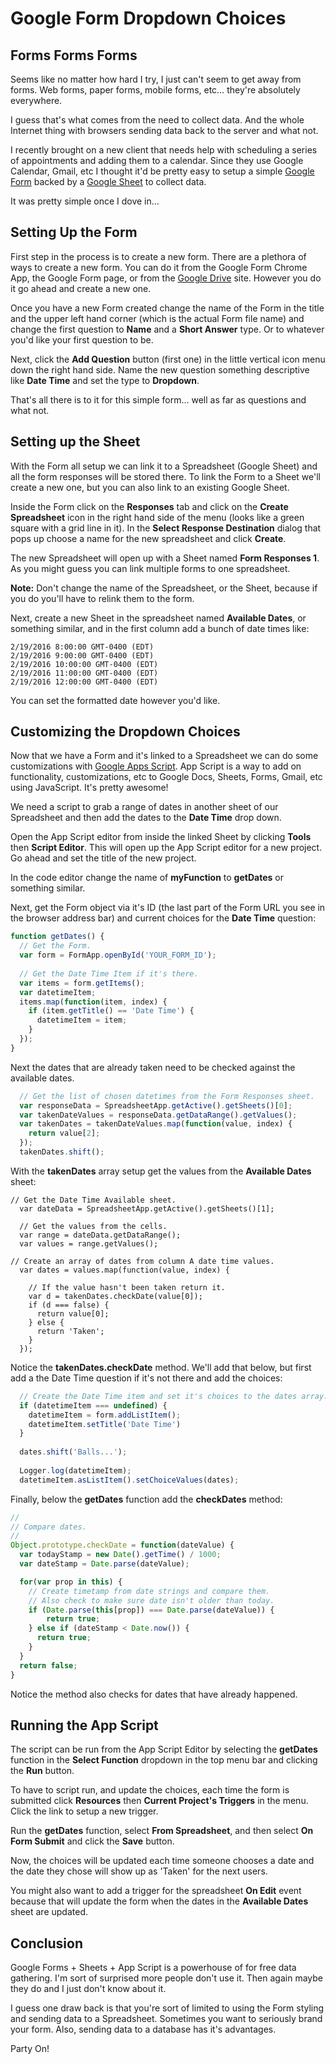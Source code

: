 # Google Form Dropdown Choices

## Forms Forms Forms

Seems like no matter how hard I try, I just can't seem to get away from forms.  Web forms, paper forms, mobile forms, etc… they're absolutely everywhere.

I guess that's what comes from the need to collect data.  And the whole Internet thing with browsers sending data back to the server and what not.

I recently brought on a new client that needs help with scheduling a series of appointments and adding them to a calendar.  Since they use Google Calendar, Gmail, etc I thought it'd be pretty easy to setup a simple [Google Form](https://www.google.com/forms/about/) backed by a [Google Sheet](https://www.google.com/sheets/about/) to collect data.

It was pretty simple once I dove in…

## Setting Up the Form

First step in the process is to create a new form.  There are a plethora of ways to create a new form.  You can do it from the Google Form Chrome App, the Google Form page, or from the [Google Drive](https://www.google.com/drive/) site.  However you do it go ahead and create a new one.

Once you have a new Form created change the name of the Form in the title and the upper left hand corner (which is the actual Form file name) and change the first question to **Name** and a **Short Answer** type.  Or to whatever you'd like your first question to be.

Next, click the **Add Question** button (first one) in the little vertical icon menu down the right hand side.  Name the new question something descriptive like **Date Time** and set the type to **Dropdown**.

That's all there is to it for this simple form… well as far as questions and what not.

## Setting up the Sheet

With the Form all setup we can link it to a Spreadsheet (Google Sheet) and all the form responses will be stored there.  To link the Form to a Sheet we'll create a new one, but you can also link to an existing Google Sheet.

Inside the Form click on the **Responses** tab and click on the **Create Spreadsheet** icon in the right hand side of the menu (looks like a green square with a grid line in it).  In the **Select Response Destination** dialog that pops up choose a name for the new spreadsheet and click **Create**.

The new Spreadsheet will open up with a Sheet named **Form Responses 1**.  As you might guess you can link multiple forms to one spreadsheet.  

**Note:** Don't change the name of the Spreadsheet, or the Sheet, because if you do you'll have to relink them to the form.  

Next, create a new Sheet in the spreadsheet named **Available Dates**, or something similar, and in the first column add a bunch of date times like:

```
2/19/2016 8:00:00 GMT-0400 (EDT)
2/19/2016 9:00:00 GMT-0400 (EDT)
2/19/2016 10:00:00 GMT-0400 (EDT)
2/19/2016 11:00:00 GMT-0400 (EDT)
2/19/2016 12:00:00 GMT-0400 (EDT)
```

You can set the formatted date however you'd like.

## Customizing the Dropdown Choices

Now that we have a Form and it's linked to a Spreadsheet we can do some customizations with [Google Apps Script](https://developers.google.com/apps-script/).  App Script is a way to add on functionality, customizations, etc to Google Docs, Sheets, Forms, Gmail, etc using JavaScript.  It's pretty awesome!

We need a script to grab a range of dates in another sheet of our Spreadsheet and then add the dates to the **Date Time** drop down.

Open the App Script editor from inside the linked Sheet by clicking **Tools** then **Script Editor**.  This will open up the App Script editor for a new project.  Go ahead and set the title of the new project.

In the code editor change the name of **myFunction** to **getDates** or something similar.

Next, get the Form object via it's ID (the last part of the Form URL you see in the browser address bar) and current choices for the **Date Time** question:

```javascript
function getDates() {
  // Get the Form.
  var form = FormApp.openById('YOUR_FORM_ID');
  
  // Get the Date Time Item if it's there.
  var items = form.getItems();
  var datetimeItem;
  items.map(function(item, index) {
    if (item.getTitle() == 'Date Time') {
      datetimeItem = item;
    }
  });
}
```

Next the dates that are already taken need to be checked against the available dates.

```javascript
  // Get the list of chosen datetimes from the Form Responses sheet.
  var responseData = SpreadsheetApp.getActive().getSheets()[0];
  var takenDateValues = responseData.getDataRange().getValues();
  var takenDates = takenDateValues.map(function(value, index) {
    return value[2];
  });
  takenDates.shift();
```

With the **takenDates** array setup get the values from the **Available Dates** sheet:

```
// Get the Date Time Available sheet.
  var dateData = SpreadsheetApp.getActive().getSheets()[1];

  // Get the values from the cells.
  var range = dateData.getDataRange();
  var values = range.getValues();

// Create an array of dates from column A date time values.
  var dates = values.map(function(value, index) {
    
    // If the value hasn't been taken return it.
    var d = takenDates.checkDate(value[0]);
    if (d === false) {
      return value[0];
    } else {
      return 'Taken';
    }
  });
```

Notice the **takenDates.checkDate** method.  We'll add that below, but first add a the Date Time question if it's not there and add the choices:

```Javascript
  // Create the Date Time item and set it's choices to the dates array.
  if (datetimeItem === undefined) {
    datetimeItem = form.addListItem();
    datetimeItem.setTitle('Date Time')
  }
  
  dates.shift('Balls...');
  
  Logger.log(datetimeItem);
  datetimeItem.asListItem().setChoiceValues(dates);
```

Finally, below the **getDates** function add the **checkDates** method:

```javascript
//
// Compare dates.
//
Object.prototype.checkDate = function(dateValue) {
  var todayStamp = new Date().getTime() / 1000;
  var dateStamp = Date.parse(dateValue);

  for(var prop in this) {
    // Create timetamp from date strings and compare them.
    // Also check to make sure date isn't older than today.
    if (Date.parse(this[prop]) === Date.parse(dateValue)) {
        return true;
    } else if (dateStamp < Date.now()) {
      return true;
    }
  }
  return false;
}
```

Notice the method also checks for dates that have already happened.

## Running the App Script

The script can be run from the App Script Editor by selecting the **getDates** function in the **Select Function** dropdown in the top menu bar and clicking the **Run** button.

To have to script run, and update the choices, each time the form is submitted click **Resources** then **Current Project's Triggers** in the menu.  Click the link to setup a new trigger.

Run the **getDates** function, select **From Spreadsheet**, and then select **On Form Submit** and click the **Save** button.

Now, the choices will be updated each time someone chooses a date and the date they chose will show up as 'Taken' for the next users.

You might also want to add a trigger for the spreadsheet **On Edit** event because that will update the form when the dates in the **Available Dates** sheet are updated.

## Conclusion

Google Forms + Sheets + App Script is a powerhouse of for free data gathering.  I'm sort of surprised more people don't use it.  Then again maybe they do and I just don't know about it.

I guess one draw back is that you're sort of limited to using the Form styling and sending data to a Spreadsheet.  Sometimes you want to seriously brand your form.  Also, sending data to a database has it's advantages.

Party On!
